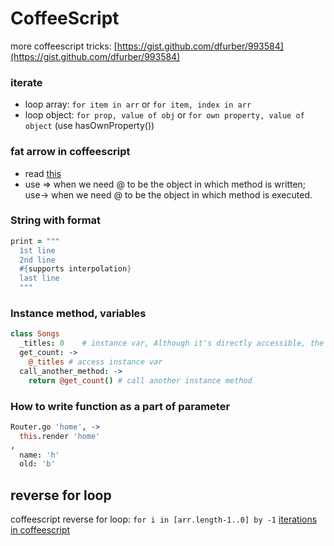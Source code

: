 # CoffeeScript

more coffeescript tricks: [https://gist.github.com/dfurber/993584](https://gist.github.com/dfurber/993584)

### iterate

* loop array: `for item in arr` or `for item, index in arr`
* loop object: `for prop, value of obj` or `for own property, value of object` \(use hasOwnProperty\(\)\)

### fat arrow in coffeescript

* read [this](http://webapplog.com/understanding-fat-arrows-in-coffeescript/)
* use =&gt; when we need @ to be the object in which method is written; use-&gt; when we need @ to be the object in which method is executed.

### String with format

```coffeescript
print = """
  1st line
  2nd line
  #{supports interpolation}
  last line
  """
```

### Instance method, variables

```coffeescript
class Songs
  _titles: 0    # instance var, Although it's directly accessible, the leading _ defines it by convention as private property.
  get_count: ->
    @_titles # access instance var
  call_another_method: ->
    return @get_count() # call another instance method
```

### How to write function as a part of parameter

```coffeescript
Router.go 'home', -> 
  this.render 'home'
, 
  name: 'h'
  old: 'b'
```

## reverse for loop

coffeescript reverse for loop: `for i in [arr.length-1..0] by -1` [iterations in coffeescript](http://discontinuously.com/2012/05/iteration-in-coffeescript/)

